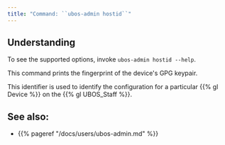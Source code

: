 ```yaml
---
title: "Command: ``ubos-admin hostid``"
---
```


## Understanding

To see the supported options, invoke ``ubos-admin hostid --help``.

This command prints the fingerprint of the device's GPG keypair.

This identifier is used to identify the configuration for a particular
{{% gl Device %}} on the {{% gl UBOS_Staff %}}.

## See also:

* {{% pageref "/docs/users/ubos-admin.md" %}}

